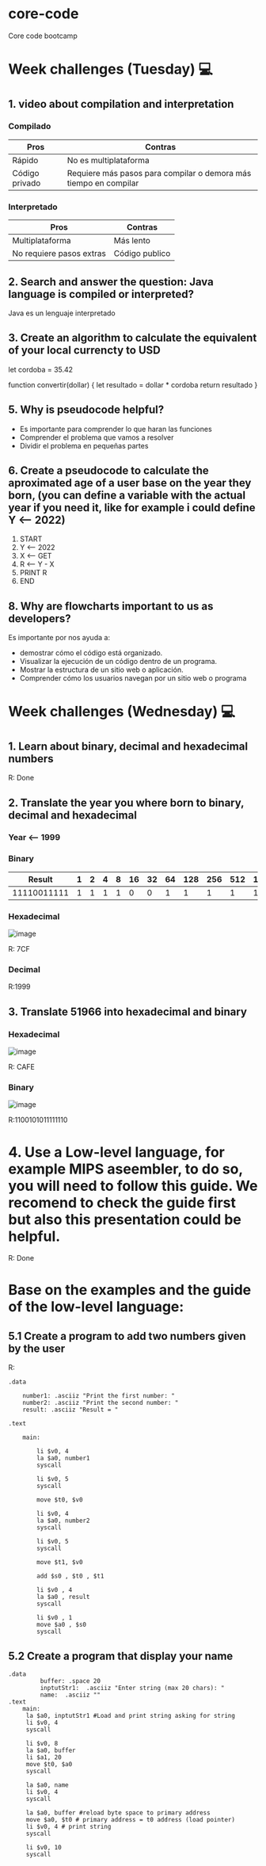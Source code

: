 # core-code
Core code bootcamp

# Week challenges (Tuesday) 💻
## 1. video about compilation and interpretation

### Compilado

| Pros | Contras |
|--|--|
| Rápido | No es multiplataforma |
| Código privado | Requiere más pasos para compilar o demora más tiempo en compilar|


### Interpretado
| Pros | Contras |
|--|--|
| Multiplataforma | Más lento |
| No requiere pasos extras | Código publico |

## 2. Search and answer the question: Java language is compiled or interpreted?

Java es un lenguaje interpretado

## 3. Create an algorithm to calculate the equivalent of your local currencty to USD

let cordoba = 35.42 

function convertir(dollar) {
    let resultado = dollar * cordoba
    return resultado
}


## 5. Why is pseudocode helpful?
 - Es importante para comprender lo que haran las funciones 
 - Comprender el problema que vamos a resolver
 - Dividir el problema en pequeñas partes

## 6. Create a pseudocode to calculate the aproximated age of a user base on the year they born, (you can define a variable with the actual year if you need it, like for example i could define Y <-- 2022)

  1. START
  2. Y <-- 2022
  3. X <-- GET
  4. R <-- Y - X
  5. PRINT R
  6. END

 ## 8. Why are flowcharts important to us as developers?
  
 Es importante por nos ayuda a:
 - demostrar cómo el código está organizado.
 - Visualizar la ejecución de un código dentro de un programa.
 - Mostrar la estructura de un sitio web o aplicación.
 - Comprender cómo los usuarios navegan por un sitio web o programa
 
# Week challenges (Wednesday) 💻
## 1. Learn about binary, decimal and hexadecimal numbers
R: Done

## 2. Translate the year you where born to binary, decimal and hexadecimal
### Year <-- 1999

### Binary

| Result | 1 | 2 | 4 | 8 | 16 | 32 | 64 | 128 | 256 | 512 | 1024 |
|--|--|--|--|--|--|--|--|--|--|--|--|
11110011111| 1 | 1 | 1 | 1 | 0 | 0 | 1 | 1 | 1 | 1 | 1 |

### Hexadecimal

![image](https://user-images.githubusercontent.com/49175490/149250519-65680c9f-2479-47ec-adac-508d0e4e254a.png)

R: 7CF

### Decimal 

R:1999

## 3. Translate 51966 into hexadecimal and binary

### Hexadecimal

![image](https://user-images.githubusercontent.com/49175490/149250346-869fa1ee-b335-4820-a101-5c3071bdeec1.png)

R: CAFE


### Binary

![image](https://user-images.githubusercontent.com/49175490/149250841-091e48a8-eb88-4bc5-baae-282872051e8a.png)

R:1100101011111110

# 4. Use a Low-level language, for example MIPS aseembler, to do so, you will need to follow this guide. We recomend to check the guide first but also this presentation could be helpful.

R: Done
# Base on the examples and the guide of the low-level language: 
## 5.1 Create a program to add two numbers given by the user 
R:

    .data

        number1: .asciiz "Print the first number: "
        number2: .asciiz "Print the second number: "
        result: .asciiz "Result = "
    
    .text

        main:

            li $v0, 4
            la $a0, number1
            syscall

            li $v0, 5
            syscall

            move $t0, $v0

            li $v0, 4
            la $a0, number2
            syscall

            li $v0, 5
            syscall

            move $t1, $v0

            add $s0 , $t0 , $t1

            li $v0 , 4
            la $a0 , result 
            syscall

            li $v0 , 1 
            move $a0 , $s0 
            syscall

## 5.2 Create a program that display your name
	.data
             buffer: .space 20
             inptutStr1:  .asciiz "Enter string (max 20 chars): "
             name:  .asciiz ""
	.text
		main:
		 la $a0, inptutStr1 #Load and print string asking for string
		 li $v0, 4
		 syscall

		 li $v0, 8
		 la $a0, buffer 
		 li $a1, 20
		 move $t0, $a0 
		 syscall

		 la $a0, name
		 li $v0, 4
		 syscall

		 la $a0, buffer #reload byte space to primary address
		 move $a0, $t0 # primary address = t0 address (load pointer)
		 li $v0, 4 # print string
		 syscall

		 li $v0, 10 
		 syscall

